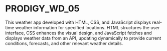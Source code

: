 # PRODIGY_WD_05
This weather app developed with HTML, CSS, and JavaScript displays real-time weather information for specified locations. HTML structures the user interface, CSS enhances the visual design, and JavaScript fetches and displays weather data from an API, updating dynamically to provide current conditions, forecasts, and other relevant weather details.
